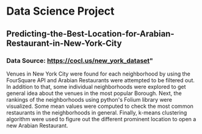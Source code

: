 # Data Science Project

## Predicting-the-Best-Location-for-Arabian-Restaurant-in-New-York-City

### Data Source: https://cocl.us/new_york_dataset" 

Venues in New York City were found for each neighborhood by using the FourSquare API and Arabian Restaurants were attempted to be filtered out. In addition to that, some individual neighborhoods were explored to get general idea about the venues in the most popular Borough. Next, the rankings of the neighborhoods using python's Folium library were visualized. Some mean values were computed to check the most common restaurants in the neighborhoods in general. Finally, k-means clustering algorithm were used to figure out the different prominent location to open a new Arabian Restaurant.
